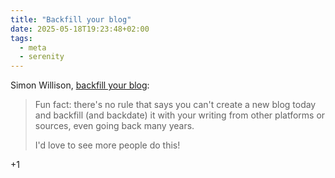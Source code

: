 ```yaml
---
title: "Backfill your blog"
date: 2025-05-18T19:23:48+02:00
tags:
  - meta
  - serenity
---
```


Simon Willison, [backfill your
blog](https://simonwillison.net/2025/Apr/25/backfill-your-blog/):

> Fun fact: there's no rule that says you can't create a new blog today and
> backfill (and backdate) it with your writing from other platforms or sources,
> even going back many years.
>
> I'd love to see more people do this!

+1
